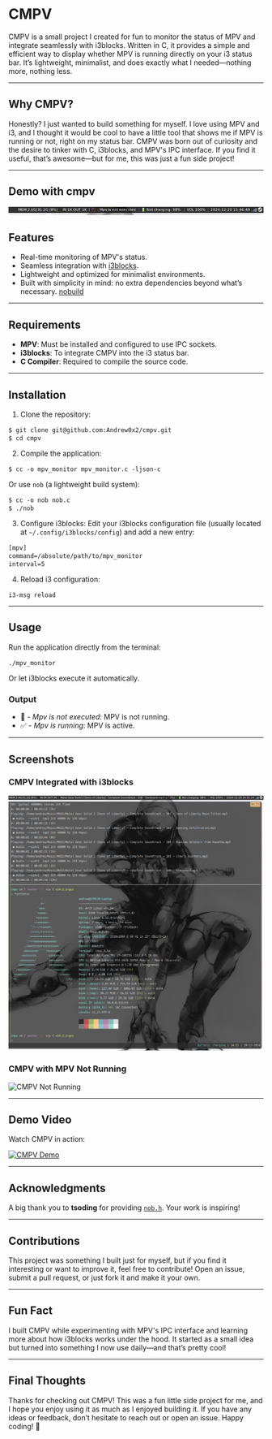 # CMPV

CMPV is a small project I created for fun to monitor the status of MPV and integrate seamlessly with i3blocks. Written in C, it provides a simple and efficient way to display whether MPV is running directly on your i3 status bar. It’s lightweight, minimalist, and does exactly what I needed—nothing more, nothing less.

---

## Why CMPV?

Honestly? I just wanted to build something for myself. I love using MPV and i3, and I thought it would be cool to have a little tool that shows me if MPV is running or not, right on my status bar. CMPV was born out of curiosity and the desire to tinker with C, i3blocks, and MPV's IPC interface. If you find it useful, that’s awesome—but for me, this was just a fun side project!

---

## Demo with cmpv 
![CMPV in Action](images/cmpv_demo.gif)

## Features
- Real-time monitoring of MPV's status.
- Seamless integration with [i3blocks](https://github.com/vivien/i3blocks).
- Lightweight and optimized for minimalist environments.
- Built with simplicity in mind: no extra dependencies beyond what’s necessary. [nobuild](https://github.com/tsoding/nobuild)  

---

## Requirements
- **MPV**: Must be installed and configured to use IPC sockets.
- **i3blocks**: To integrate CMPV into the i3 status bar.
- **C Compiler**: Required to compile the source code.

---

## Installation

1. Clone the repository:
```console
$ git clone git@github.com:Andrew0x2/cmpv.git
$ cd cmpv
```

2. Compile the application:
```console
$ cc -o mpv_monitor mpv_monitor.c -ljson-c
```
Or use `nob` (a lightweight build system):

```console
$ cc -o nob nob.c
$ ./nob
```

3. Configure i3blocks:
Edit your i3blocks configuration file (usually located at `~/.config/i3blocks/config`) and add a new entry:

```console
[mpv]
command=/absolute/path/to/mpv_monitor
interval=5
```

4. Reload i3 configuration:
```console
i3-msg reload
```

---

## Usage

Run the application directly from the terminal:
```console
./mpv_monitor
```

Or let i3blocks execute it automatically.

### Output
- 🚫 - *Mpv is not executed*: MPV is not running.
- ✅ - *Mpv is running*: MPV is active.

---

## Screenshots

### CMPV Integrated with i3blocks
![CMPV Running](images/cmpv_running.png)

### CMPV with MPV Not Running
![CMPV Not Running](images/cmpv_not_running.png)



---

## Demo Video

Watch CMPV in action:

[![CMPV Demo](images/demo_thumbnail.png)](videos/cmpv_demo.mp4)


---

## Acknowledgments

A big thank you to **tsoding** for providing [`nob.h`](https://github.com/tsoding/nobuild). Your work is inspiring!

---

## Contributions

This project was something I built just for myself, but if you find it interesting or want to improve it, feel free to contribute! Open an issue, submit a pull request, or just fork it and make it your own.

---

## Fun Fact

I built CMPV while experimenting with MPV's IPC interface and learning more about how i3blocks works under the hood. It started as a small idea but turned into something I now use daily—and that’s pretty cool!

---

## Final Thoughts

Thanks for checking out CMPV! This was a fun little side project for me, and I hope you enjoy using it as much as I enjoyed building it. If you have any ideas or feedback, don’t hesitate to reach out or open an issue. Happy coding! 🚀
